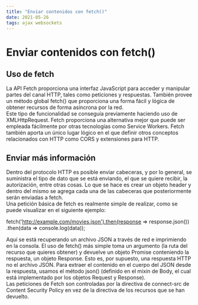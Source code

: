 ```yaml
---
title: "Enviar contenidos con fetch()"
date: 2021-05-26
tags: ajax websockets
---
```


# Enviar contenidos con fetch()

## Uso de fetch

La API Fetch proporciona una interfaz JavaScript para acceder y manipular partes del canal HTTP, tales como peticiones y respuestas. También provee un método global fetch() que proporciona una forma fácil y lógica de obtener recursos de forma asíncrona por la red.  
Este tipo de funcionalidad se conseguía previamente haciendo uso de XMLHttpRequest. Fetch proporciona una alternativa mejor que puede ser empleada fácilmente por otras tecnologías como Service Workers. Fetch también aporta un único lugar lógico en el que definir otros conceptos relacionados con HTTP como CORS y extensiones para HTTP.  

## Enviar más información

Dentro del protocolo HTTP es posible enviar cabeceras, y por lo general, se suministra el tipo de dato que se está enviando, el que se quiere recibir, la autorización, entre otras cosas. Lo que se hace es crear un objeto header y dentro del mismo se agrega cada una de las cabeceras que posteriormente serán enviadas a fetch.  
Una petición básica de fetch es realmente simple de realizar, como se puede visualizar en el siguiente ejemplo:  

fetch('http://example.com/movies.json').then(response => response.json()) .then(data => console.log(data));

Aquí se está recuperando un archivo JSON a través de red e imprimiendo en la consola. El uso de fetch() más simple toma un argumento (la ruta del recurso que quieres obtener) y devuelve un objeto Promise conteniendo la respuesta, un objeto Response. Esto es, por supuesto, una respuesta HTTP no el archivo JSON. Para extraer el contenido en el cuerpo del JSON desde la respuesta, usamos el método json() (definido en el mixin de Body, el cual está implementado por los objetos Request y Response).  
Las peticiones de Fetch son controladas por la directiva de connect-src de Content Security Policy en vez de la directiva de los recursos que se han devuelto.